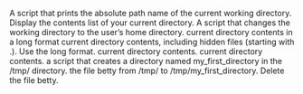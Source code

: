 A script that prints the absolute path name of the current working directory.
Display the contents list of your current directory.
A script that changes the working directory to the user’s home directory.
current directory contents in a long format
current directory contents, including hidden files (starting with .). Use the long format.
current directory contents.
current directory contents.
a script that creates a directory named my_first_directory in the /tmp/ directory.
the file betty from /tmp/ to /tmp/my_first_directory.
Delete the file betty.
